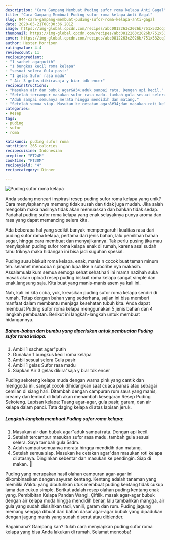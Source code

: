 ```yaml
---
description: "Cara Gampang Membuat Puding sufor roma kelapa Anti Gagal"
title: "Cara Gampang Membuat Puding sufor roma kelapa Anti Gagal"
slug: 944-cara-gampang-membuat-puding-sufor-roma-kelapa-anti-gagal
date: 2020-05-21T08:30:36.201Z
image: https://img-global.cpcdn.com/recipes/abc0812263c2026b/751x532cq70/puding-sufor-roma-kelapa-foto-resep-utama.jpg
thumbnail: https://img-global.cpcdn.com/recipes/abc0812263c2026b/751x532cq70/puding-sufor-roma-kelapa-foto-resep-utama.jpg
cover: https://img-global.cpcdn.com/recipes/abc0812263c2026b/751x532cq70/puding-sufor-roma-kelapa-foto-resep-utama.jpg
author: Hester Morrison
ratingvalue: 4.4
reviewcount: 11
recipeingredient:
- "1 sachet agarputih"
- "1 bungkus kecil roma kelapa"
- "sesuai selera Gula pasir"
- "1 gelas Sufor rasa madu"
- " Air 3 gelas dikirasaja y biar tdk encer"
recipeinstructions:
- "Masukan air dan bubuk agar&#34;aduk sampai rata. Dengan api kecil."
- "Setelah tercampur masukan sufor rasa madu. tambah gula sesuai selera. Saya tambah gula 5sdm."
- "Aduh sampai semuanya merata hingga mendidih dan matang."
- "Setelah semua siap. Masukan ke cetakan agar&#34;dan masukan roti kelapa di atasnya. Dinginkan sebentar dan masukan ke pendingin. Siap di makan. 🥰"
categories:
- Resep
tags:
- puding
- sufor
- roma

katakunci: puding sufor roma 
nutrition: 265 calories
recipecuisine: Indonesian
preptime: "PT24M"
cooktime: "PT30M"
recipeyield: "4"
recipecategory: Dinner

---
```



![Puding sufor roma kelapa](https://img-global.cpcdn.com/recipes/abc0812263c2026b/751x532cq70/puding-sufor-roma-kelapa-foto-resep-utama.jpg)

Anda sedang mencari inspirasi resep puding sufor roma kelapa yang unik? Cara menyiapkannya memang tidak susah dan tidak juga mudah. Jika salah mengolah maka hasilnya tidak akan memuaskan dan bahkan tidak sedap. Padahal puding sufor roma kelapa yang enak selayaknya punya aroma dan rasa yang dapat memancing selera kita.

Ada beberapa hal yang sedikit banyak mempengaruhi kualitas rasa dari puding sufor roma kelapa, pertama dari jenis bahan, lalu pemilihan bahan segar, hingga cara membuat dan menyajikannya. Tak perlu pusing jika mau menyiapkan puding sufor roma kelapa enak di rumah, karena asal sudah tahu triknya maka hidangan ini bisa jadi suguhan spesial.

Puding susu biskuit roma kelapa. enak, manis n cocok buat teman minum teh. selamet mencoba n jangan lupa like n subcribe nya makasih. Assalamualaikum semua semoga sehat sehat.hari ini mama nazihah suka masak akan upload resep puding biskuit roma kelapa sangat simple dan enak.langsung saja. Kita buat yang manis-manis asem ya kali ini.


Nah, kali ini kita coba, yuk, kreasikan puding sufor roma kelapa sendiri di rumah. Tetap dengan bahan yang sederhana, sajian ini bisa memberi manfaat dalam membantu menjaga kesehatan tubuh kita. Anda dapat membuat Puding sufor roma kelapa menggunakan 5 jenis bahan dan 4 langkah pembuatan. Berikut ini langkah-langkah untuk membuat hidangannya.

<!--inarticleads1-->

##### Bahan-bahan dan bumbu yang diperlukan untuk pembuatan Puding sufor roma kelapa:

1. Ambil 1 sachet agar&#34;putih
1. Gunakan 1 bungkus kecil roma kelapa
1. Ambil sesuai selera Gula pasir
1. Ambil 1 gelas Sufor rasa madu
1. Siapkan  Air 3 gelas dikira&#34;saja y biar tdk encer


Puding sekoteng kelapa muda dengan warna pink yang cantik dan menggoda ini, sangat cocok dihidangkan saat cuaca panas atau sebagai cemilan di siang hari. Ditambah dengan campuran rum saus yang manis, creamy dan lembut di lidah akan menambah kesegaran Resep Puding Sekoteng. Lapisan kelapa: Tuang agar-agar, gula pasir, garam, dan air kelapa dalam panci. Tata daging kelapa di atas lapisan jeruk. 

<!--inarticleads2-->

##### Langkah-langkah membuat Puding sufor roma kelapa:

1. Masukan air dan bubuk agar&#34;aduk sampai rata. Dengan api kecil.
1. Setelah tercampur masukan sufor rasa madu. tambah gula sesuai selera. Saya tambah gula 5sdm.
1. Aduh sampai semuanya merata hingga mendidih dan matang.
1. Setelah semua siap. Masukan ke cetakan agar&#34;dan masukan roti kelapa di atasnya. Dinginkan sebentar dan masukan ke pendingin. Siap di makan. 🥰


Puding yang merupakan hasil olahan campuran agar-agar ini dikombinasikan dengan sayuran kentang. Kentang adalah tanaman yang memiliki Waktu yang dibutuhkan utuk membuat puding kentang tidak cukup lama dan cukup simple. Berikut adalah resep olahan puding kentang enak yang. Pembibitan Kelapa Pandan Wangi. Çiftlik. masak agar-agar bubuk dengan air kelapa muda hingga mendidih benar, lalu tambahkan mangga, air gula yang sudah disisihkan tadi, vanili, garam dan rum. Puding jagung memang sengaja dibuat dari bahan dasar agar-agar bubuk yang dipadukan dengan jagung manis yang sudah diserut atau diblender. 

Bagaimana? Gampang kan? Itulah cara menyiapkan puding sufor roma kelapa yang bisa Anda lakukan di rumah. Selamat mencoba!
